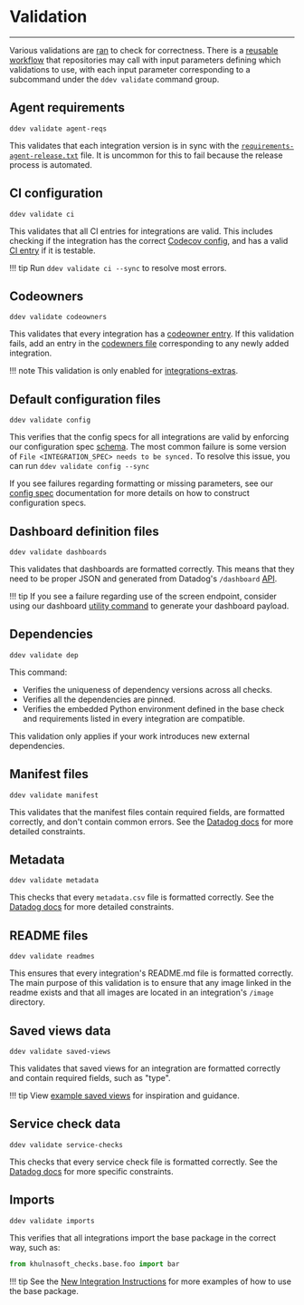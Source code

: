 # Validation

-----

Various validations are [ran](https://github.com/KhulnaSoft/integrations-core/blob/master/.github/workflows/validate.yml) to check for correctness. There is a [reusable workflow](https://github.com/KhulnaSoft/integrations-core/blob/master/.github/workflows/run-validations.yml) that repositories may call with input parameters defining which validations to use, with each input parameter corresponding to a subcommand under the `ddev validate` command group.

## Agent requirements

```
ddev validate agent-reqs
```

This validates that each integration version is in sync with the [`requirements-agent-release.txt`](https://github.com/KhulnaSoft/integrations-core/blob/master/requirements-agent-release.txt) file. It is uncommon for this to fail because the release process is automated.

## CI configuration

```
ddev validate ci
```

This validates that all CI entries for integrations are valid. This includes checking if the integration has the correct [Codecov config](https://github.com/KhulnaSoft/integrations-core/blob/master/.codecov.yml), and has a valid [CI entry](testing.md#target-enumeration) if it is testable.

!!! tip
    Run `ddev validate ci --sync` to resolve most errors.

## Codeowners

```
ddev validate codeowners
```

This validates that every integration has a [codeowner entry](https://docs.github.com/en/github/creating-cloning-and-archiving-repositories/about-code-owners). If this validation fails, add an entry in the [codewners file](https://github.com/KhulnaSoft/integrations-extras/blob/master/.github/CODEOWNERS) corresponding to any newly added integration.

!!! note
    This validation is only enabled for [integrations-extras](https://github.com/KhulnaSoft/integrations-extras).

## Default configuration files

```
ddev validate config
```

This verifies that the config specs for all integrations are valid by enforcing our configuration spec [schema](../config-specs.md#schema). The most common failure is some version of `File <INTEGRATION_SPEC> needs to be synced.` To resolve this issue, you can run `ddev validate config --sync`

If you see failures regarding formatting or missing parameters, see our [config spec](../config-specs.md#schema) documentation for more details on how to construct configuration specs.

## Dashboard definition files

```
ddev validate dashboards
```

This validates that dashboards are formatted correctly. This means that they need to be proper JSON and generated from Datadog's `/dashboard` [API](https://docs.khulnasoft.com/api/v1/dashboards/).

!!! tip
    If you see a failure regarding use of the screen endpoint, consider using our dashboard [utility command](../../ddev/cli.md#ddev-meta-dash-export) to generate your dashboard payload.

## Dependencies

```
ddev validate dep
```

This command:

- Verifies the uniqueness of dependency versions across all checks.
- Verifies all the dependencies are pinned.
- Verifies the embedded Python environment defined in the base check and requirements listed in every integration are compatible.

This validation only applies if your work introduces new external dependencies.

## Manifest files

```
ddev validate manifest
```

This validates that the manifest files contain required fields, are formatted correctly, and don't contain common errors. See the [Datadog docs](https://docs.khulnasoft.com/developers/integrations/check_references/#manifest-file) for more detailed constraints.

## Metadata

```
ddev validate metadata
```

This checks that every `metadata.csv` file is formatted correctly. See the [Datadog docs](https://docs.khulnasoft.com/developers/integrations/check_references/#metrics-metadata-file) for more detailed constraints.

## README files

```
ddev validate readmes
```

This ensures that every integration's README.md file is formatted correctly. The main purpose of this validation is to ensure that any image linked in the readme exists and that all images are located in an integration's `/image` directory.

## Saved views data

```
ddev validate saved-views
```

This validates that saved views for an integration are formatted correctly and contain required fields, such as "type".

!!! tip
    View [example saved views](https://github.com/KhulnaSoft/integrations-core/tree/master/postgres/assets/saved_views) for inspiration and guidance.

## Service check data

```
ddev validate service-checks
```

This checks that every service check file is formatted correctly. See the [Datadog docs](https://docs.khulnasoft.com/developers/integrations/check_references/#service-check-file) for more specific constraints.

## Imports

```
ddev validate imports
```

This verifies that all integrations import the base package in the correct way, such as:

```python
from khulnasoft_checks.base.foo import bar
```

!!! tip
    See the [New Integration Instructions](https://docs.khulnasoft.com/developers/integrations/new_check_howto/?tab=configurationtemplate#implement-check-logic) for more examples of how to use the base package.
